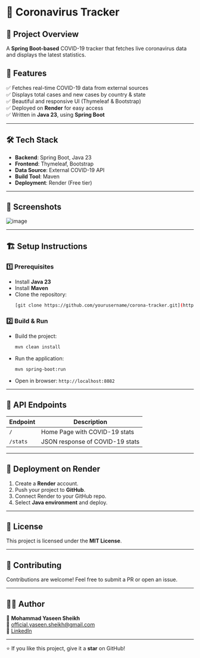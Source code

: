 # 🦠 Coronavirus Tracker

&#x20;&#x20;

## 📌 Project Overview

A **Spring Boot-based** COVID-19 tracker that fetches live coronavirus data and displays the latest statistics.

## 🚀 Features

✅ Fetches real-time COVID-19 data from external sources\
✅ Displays total cases and new cases by country & state\
✅ Beautiful and responsive UI (Thymeleaf & Bootstrap)\
✅ Deployed on **Render** for easy access\
✅ Written in **Java 23**, using **Spring Boot**

---

## 🛠️ Tech Stack

- **Backend**: Spring Boot, Java 23
- **Frontend**: Thymeleaf, Bootstrap
- **Data Source**: External COVID-19 API
- **Build Tool**: Maven
- **Deployment**: Render (Free tier)

---

## 📸 Screenshots

![image](https://github.com/user-attachments/assets/7616fcd5-cb9f-4004-a5fa-f667a18a50df)

---

## 🏗️ Setup Instructions

### 1️⃣ Prerequisites

- Install **Java 23**
- Install **Maven**
- Clone the repository:
  ```sh
  [git clone https://github.com/yourusername/corona-tracker.git](https://github.com/MohammadYaseenSheikh/CoronaVirus-Tracker.git)
  ```

### 2️⃣ Build & Run

- Build the project:
  ```sh
  mvn clean install
  ```
- Run the application:
  ```sh
  mvn spring-boot:run
  ```
- Open in browser: `http://localhost:8082`

---

## 📡 API Endpoints

| Endpoint | Description                     |
| -------- | ------------------------------- |
| `/`      | Home Page with COVID-19 stats   |
| `/stats` | JSON response of COVID-19 stats |

---

## 🚀 Deployment on Render

1. Create a **Render** account.
2. Push your project to **GitHub**.
3. Connect Render to your GitHub repo.
4. Select **Java environment** and deploy.

---

## 📜 License

This project is licensed under the **MIT License**.

---

## 🎯 Contributing

Contributions are welcome! Feel free to submit a PR or open an issue.

---

## 👨‍💻 Author

👤 **Mohammad Yaseen Sheikh**\
📧 [official.yaseen.sheikh@gmail.com](mailto\:official.yaseen.sheikh@gmail.com)\
🔗 [LinkedIn](https://www.linkedin.com/in/mohammad-yaseen-sheikh-55484915a/)

---

⭐ If you like this project, give it a **star** on GitHub!

